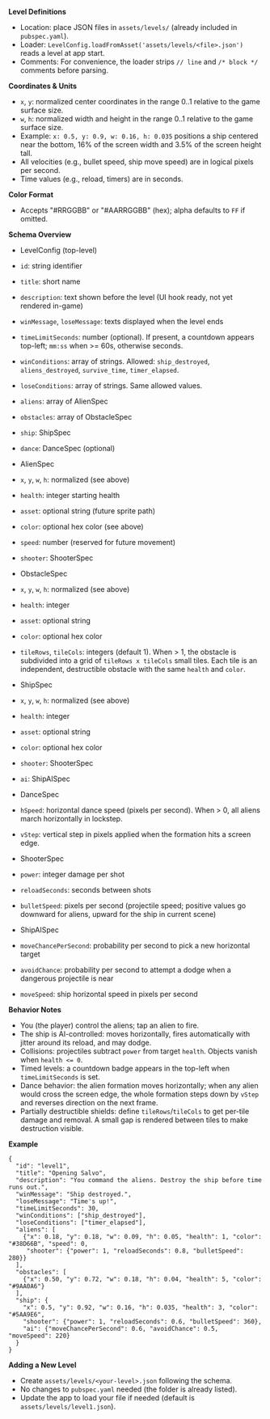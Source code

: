 **Level Definitions**

- Location: place JSON files in `assets/levels/` (already included in `pubspec.yaml`).
- Loader: `LevelConfig.loadFromAsset('assets/levels/<file>.json')` reads a level at app start.
- Comments: For convenience, the loader strips `// line` and `/* block */` comments before parsing.

**Coordinates & Units**

- `x`, `y`: normalized center coordinates in the range 0..1 relative to the game surface size.
- `w`, `h`: normalized width and height in the range 0..1 relative to the game surface size.
- Example: `x: 0.5, y: 0.9, w: 0.16, h: 0.035` positions a ship centered near the bottom, 16% of the screen width and 3.5% of the screen height tall.
- All velocities (e.g., bullet speed, ship move speed) are in logical pixels per second.
- Time values (e.g., reload, timers) are in seconds.

**Color Format**

- Accepts "#RRGGBB" or "#AARRGGBB" (hex); alpha defaults to `FF` if omitted.

**Schema Overview**

- LevelConfig (top-level)
- `id`: string identifier
- `title`: short name
- `description`: text shown before the level (UI hook ready, not yet rendered in-game)
- `winMessage`, `loseMessage`: texts displayed when the level ends
- `timeLimitSeconds`: number (optional). If present, a countdown appears top-left; `mm:ss` when >= 60s, otherwise seconds.
- `winConditions`: array of strings. Allowed: `ship_destroyed`, `aliens_destroyed`, `survive_time`, `timer_elapsed`.
- `loseConditions`: array of strings. Same allowed values.
- `aliens`: array of AlienSpec
- `obstacles`: array of ObstacleSpec
- `ship`: ShipSpec
 - `dance`: DanceSpec (optional)

- AlienSpec
- `x`, `y`, `w`, `h`: normalized (see above)
- `health`: integer starting health
- `asset`: optional string (future sprite path)
- `color`: optional hex color (see above)
- `speed`: number (reserved for future movement)
- `shooter`: ShooterSpec

- ObstacleSpec
- `x`, `y`, `w`, `h`: normalized (see above)
- `health`: integer
- `asset`: optional string
- `color`: optional hex color
 - `tileRows`, `tileCols`: integers (default 1). When > 1, the obstacle is subdivided into a grid of `tileRows x tileCols` small tiles. Each tile is an independent, destructible obstacle with the same `health` and `color`.

- ShipSpec
- `x`, `y`, `w`, `h`: normalized (see above)
- `health`: integer
- `asset`: optional string
- `color`: optional hex color
- `shooter`: ShooterSpec
- `ai`: ShipAISpec

- DanceSpec
- `hSpeed`: horizontal dance speed (pixels per second). When > 0, all aliens march horizontally in lockstep.
- `vStep`: vertical step in pixels applied when the formation hits a screen edge.

- ShooterSpec
- `power`: integer damage per shot
- `reloadSeconds`: seconds between shots
- `bulletSpeed`: pixels per second (projectile speed; positive values go downward for aliens, upward for the ship in current scene)

- ShipAISpec
- `moveChancePerSecond`: probability per second to pick a new horizontal target
- `avoidChance`: probability per second to attempt a dodge when a dangerous projectile is near
- `moveSpeed`: ship horizontal speed in pixels per second

**Behavior Notes**

- You (the player) control the aliens; tap an alien to fire.
- The ship is AI-controlled: moves horizontally, fires automatically with jitter around its reload, and may dodge.
- Collisions: projectiles subtract `power` from target `health`. Objects vanish when `health <= 0`.
- Timed levels: a countdown badge appears in the top-left when `timeLimitSeconds` is set.
- Dance behavior: the alien formation moves horizontally; when any alien would cross the screen edge, the whole formation steps down by `vStep` and reverses direction on the next frame.
 - Partially destructible shields: define `tileRows`/`tileCols` to get per-tile damage and removal. A small gap is rendered between tiles to make destruction visible.

**Example**

```
{
  "id": "level1",
  "title": "Opening Salvo",
  "description": "You command the aliens. Destroy the ship before time runs out.",
  "winMessage": "Ship destroyed.",
  "loseMessage": "Time's up!",
  "timeLimitSeconds": 30,
  "winConditions": ["ship_destroyed"],
  "loseConditions": ["timer_elapsed"],
  "aliens": [
    {"x": 0.18, "y": 0.18, "w": 0.09, "h": 0.05, "health": 1, "color": "#38D66B", "speed": 0,
     "shooter": {"power": 1, "reloadSeconds": 0.8, "bulletSpeed": 280}}
  ],
  "obstacles": [
    {"x": 0.50, "y": 0.72, "w": 0.18, "h": 0.04, "health": 5, "color": "#9AA0A6"}
  ],
  "ship": {
    "x": 0.5, "y": 0.92, "w": 0.16, "h": 0.035, "health": 3, "color": "#5AA9E6",
    "shooter": {"power": 1, "reloadSeconds": 0.6, "bulletSpeed": 360},
    "ai": {"moveChancePerSecond": 0.6, "avoidChance": 0.5, "moveSpeed": 220}
  }
}
```

**Adding a New Level**

- Create `assets/levels/<your-level>.json` following the schema.
- No changes to `pubspec.yaml` needed (the folder is already listed).
- Update the app to load your file if needed (default is `assets/levels/level1.json`).
